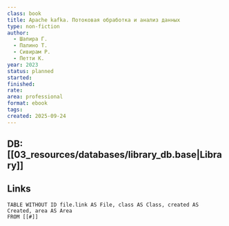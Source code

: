 ```yaml
---
class: book
title: Apache kafka. Потоковая обработка и анализ данных
type: non-fiction
author:
  - Шапира Г.
  - Палино Т.
  - Сивирам Р.
  - Петти К.
year: 2023
status: planned
started:
finished:
rate:
area: professional
format: ebook
tags:
created: 2025-09-24
---
```

## DB: [[03_resources/databases/library_db.base|Library]]

## Links

```dataview
TABLE WITHOUT ID file.link AS File, class AS Class, created AS Created, area AS Area
FROM [[#]]
````